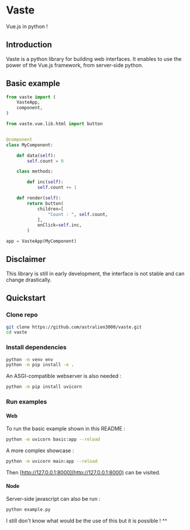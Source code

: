 # Vaste

Vue.js in python !

## Introduction

Vaste is a python library for building web interfaces.
It enables to use the power of the Vue.js framework, from server-side python.

## Basic example

```python
from vaste import (
    VasteApp,
    component,
)

from vaste.vue.lib.html import button


@component
class MyComponent:

    def data(self):
        self.count = 0

    class methods:

        def inc(self):
            self.count += 1

    def render(self):
        return button(
            children=[
                "Count : ", self.count,
            ],
            onClick=self.inc,
        )

app = VasteApp(MyComponent)

```

## Disclaimer

This library is still in early development, the interface is not stable and can change drastically.

## Quickstart

### Clone repo

```bash
git clone https://github.com/astralien3000/vaste.git
cd vaste
```

### Install dependencies

```bash
python -m venv env
python -m pip install -e .
```

An ASGI-compatible webserver is also needed :

```bash
python -m pip install uvicorn
```

### Run examples

#### Web

To run the basic example shown in this README :

```bash
python -m uvicorn basic:app --reload
```

A more complex showcase :

```bash
python -m uvicorn main:app --reload
```

Then [http://127.0.0.1:8000](http://127.0.0.1:8000) can be visited.

#### Node

Server-side javascript can also be run :

```bash
python example.py
```

I still don't know what would be the use of this but it is possible ! ^^
